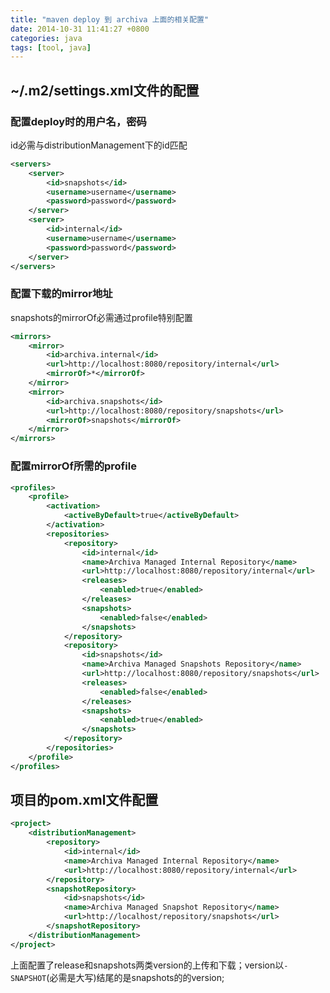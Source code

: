 ```yaml
---
title: "maven deploy 到 archiva 上面的相关配置"
date: 2014-10-31 11:41:27 +0800
categories: java
tags: [tool, java]
---
```


## ~/.m2/settings.xml文件的配置

### 配置deploy时的用户名，密码

id必需与distributionManagement下的id匹配

``` xml
<servers>
	<server>
		<id>snapshots</id>
		<username>username</username>
		<password>password</password>
	</server>
	<server>
		<id>internal</id>
		<username>username</username>
		<password>password</password>
	</server>
</servers>
```

<!-- more -->
### 配置下载的mirror地址

snapshots的mirrorOf必需通过profile特别配置

``` xml
<mirrors>
	<mirror>
		<id>archiva.internal</id>
		<url>http://localhost:8080/repository/internal</url>
		<mirrorOf>*</mirrorOf>
	</mirror>
	<mirror>
		<id>archiva.snapshots</id>
		<url>http://localhost:8080/repository/snapshots</url>
		<mirrorOf>snapshots</mirrorOf>
	</mirror>
</mirrors>
```

### 配置mirrorOf所需的profile

``` xml
<profiles>
	<profile>
		<activation>
			<activeByDefault>true</activeByDefault>
		</activation>
		<repositories>
			<repository>
				<id>internal</id>
				<name>Archiva Managed Internal Repository</name>
				<url>http://localhost:8080/repository/internal</url>
				<releases>
					<enabled>true</enabled>
				</releases>
				<snapshots>
					<enabled>false</enabled>
				</snapshots>
			</repository>
			<repository>
				<id>snapshots</id>
				<name>Archiva Managed Snapshots Repository</name>
				<url>http://localhost:8080/repository/snapshots</url>
				<releases>
					<enabled>false</enabled>
				</releases>
				<snapshots>
					<enabled>true</enabled>
				</snapshots>
			</repository>
		</repositories>
	</profile>
</profiles>
```

## 项目的pom.xml文件配置

``` xml
<project>
	<distributionManagement>
		<repository>
			<id>internal</id>
			<name>Archiva Managed Internal Repository</name>
			<url>http://localhost:8080/repository/internal</url>
		</repository>
		<snapshotRepository>
			<id>snapshots</id>
			<name>Archiva Managed Snapshot Repository</name>
			<url>http://localhost/repository/snapshots</url>
		</snapshotRepository>
	</distributionManagement>
</project>
```
上面配置了release和snapshots两类version的上传和下载；version以`-SNAPSHOT`(必需是大写)结尾的是snapshots的的version;
